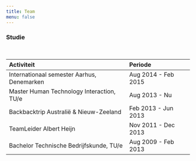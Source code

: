 ```yaml
---
title: Team
menu: false
---
```

### Studie

<br/>

| Activiteit | Periode
:--- | :---
Internationaal semester Aarhus, Denemarken | Aug 2014 - Feb 2015
Master Human Technology Interaction, TU/e | Aug 2013 - Nu
Backbacktrip Australië & Nieuw-Zeeland | Feb 2013 - Jun 2013
TeamLeider Albert Heijn | Nov 2011 - Dec 2013
Bachelor Technische Bedrijfskunde, TU/e | Aug 2009 - Feb 2013
